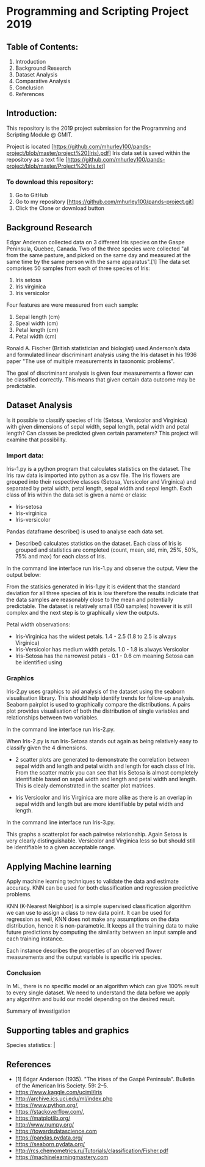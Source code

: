 # Programming and Scripting Project 2019

## Table of Contents:

1.   Introduction
2.   Background Research
3.   Dataset Analysis
4.   Comparative Analysis
5.   Conclusion
6.   References

## Introduction:
This repository is the 2019 project submission for the Programming and Scripting Module @ GMIT.

Project is located [https://github.com/mhurley100/pands-project/blob/master/project%20(Iris).pdf]
Iris data set is saved within the repository as a text file [https://github.com/mhurley100/pands-project/blob/master/Project%20Iris.txt]
      
### To download this repository:

1. Go to GitHub
2. Go to my repository [https://github.com/mhurley100/pands-project.git]
3. Click the Clone or download button

## Background Research
Edgar Anderson collected data on 3 different Iris species on the Gaspe Peninsula, Quebec, Canada.
Two of the three species were collected "all from the same pasture, and picked on the same day and measured at the same time by the same person with the same apparatus".[1] 
The data set comprises 50 samples from each of three species of Iris:
1. Iris setosa
2. Iris virginica
3. Iris versicolor

Four features are were measured from each sample:
1. Sepal length (cm)
2. Speal width (cm)
3. Petal length (cm)
4. Petal width (cm) 

Ronald A. Fischer (British statistician and biologist) used Anderson’s data and formulated linear discriminant analysis using the Iris dataset in his 1936 paper "The use of multiple measurements in taxonomic problems". 

The goal of discriminant analysis is given four measurements a flower can be classified correctly. This means that given certain data outcome may be predictable.


## Dataset Analysis
Is it possible to classify species of Iris (Setosa, Versicolor and Virginica) with given dimensions of sepal width, sepal length, petal width and petal length? Can classes be predicted given certain parameters?  This project will examine that possibility.

### Import data:

Iris-1.py is a python program that calculates statistics on the dataset.  The Iris raw data is imported into python as a csv file.  The Iris flowers are grouped into their respective classes (Setosa, Versicolor and Virginica) and separated by petal width, petal length, sepal width and sepal length.  Each class of Iris within the data set is given a name or class:  
- Iris-setosa
- Iris-virginica
- Iris-versicolor

Pandas dataframe describe() is used to analyse each data set.
- Describe() calculates statistics on the dataset.  Each class of Iris is grouped and statistics are completed (count, mean, std, min, 25%, 50%, 75% and max) for each class of Iris.

In the command line interface run Iris-1.py and observe the output.
View the output below:

From the statisics generated in Iris-1.py it is evident that the standard deviation for all three species of Iris is low therefore the results indiciate that the data samples are reasonably close to the mean and potentially predictable.  The dataset is relatively small (150 samples) however it is still complex and the next step is to graphically view the outputs.

Petal width observations:
- Iris-Virginica has the widest petals.  1.4 - 2.5 (1.8 to 2.5 is always Virginica)
- Iris-Versicolor has medium width petals. 1.0 - 1.8 is always Versicolor
- Iris-Setosa has the narrowest petals - 0.1 - 0.6 cm meaning Setosa can be identified using 


### Graphics

Iris-2.py uses graphics to aid analysis of the dataset using the seaborn visualisation library.  This should help identify trends for follow-up analysis.
Seaborn pairplot is used to graphically compare the distributions.  A pairs plot provides  visualisation of both the distribution of single variables and relationships between two variables.    

In the command line interface run Iris-2.py.

When Iris-2.py is run Iris-Setosa stands out again as being relatively easy to classify given the 4 dimensions.
- 2 scatter plots are generated to demonstrate the correlation between sepal width and length and petal width and length for each class of Iris.  From the scatter matrix you can see that Iris Setosa is almost completely identifiable based on sepal width and length and petal width and length.  This is clealy demonstrated in the scatter plot matrices.
 
- Iris Versicolor and Iris Virginica are more alike as there is an overlap in sepal width and length but are more identifiable by petal width and length. 
  
In the command line interface run Iris-3.py.

This graphs a scatterplot for each pairwise relationship.  Again Setosa is very clearly distinguishable.  Versicolor and Virginica less so but should still be identifiable to a given acceptable range. 



## Applying Machine learning
Apply machine learning techniques to validate the data and estimate accuracy.
KNN can be used for both classification and regression predictive problems. 

KNN (K-Nearest Neighbor) is a simple supervised classification algorithm we can use to assign a class to new data point. It can be used for regression as well, KNN does not make any assumptions on the data distribution, hence it is non-parametric. It keeps all the training data to make future predictions by computing the similarity between an input sample and each training instance.


 Each instance describes the properties of an observed flower measurements and the output variable is specific iris species.


### Conclusion
In ML, there is no specific model or an algorithm which can give 100% result to every single dataset. We need to understand the data before we apply any algorithm and build our model depending on the desired result. 



Summary of investigation
## Supporting tables and graphics
 Species statistics:      |
##  References
- [1] Edgar Anderson (1935). "The irises of the Gaspé Peninsula". Bulletin of the American Iris Society. 59: 2–5.
- https://www.kaggle.com/uciml/iris
- http://archive.ics.uci.edu/ml/index.php
- https://www.python.org/,
- https://stackoverflow.com/,
- https://matplotlib.org/
- http://www.numpy.org/
- https://towardsdatascience.com
- https://pandas.pydata.org/
- https://seaborn.pydata.org/
- http://rcs.chemometrics.ru/Tutorials/classification/Fisher.pdf
- https://machinelearningmastery.com